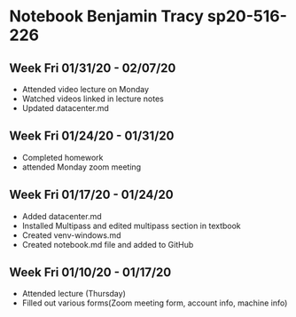 # Notebook Benjamin Tracy sp20-516-226

## Week Fri 01/31/20 - 02/07/20

* Attended video lecture on Monday
* Watched videos linked in lecture notes
* Updated datacenter.md

## Week Fri 01/24/20 - 01/31/20

* Completed homework 
* attended Monday zoom meeting

## Week Fri 01/17/20 - 01/24/20

* Added datacenter.md
* Installed Multipass and edited multipass section in textbook
* Created venv-windows.md
* Created notebook.md file and added to GitHub

## Week Fri 01/10/20 - 01/17/20

* Attended lecture (Thursday)
* Filled out various forms(Zoom meeting form, account info, machine 
info) 
